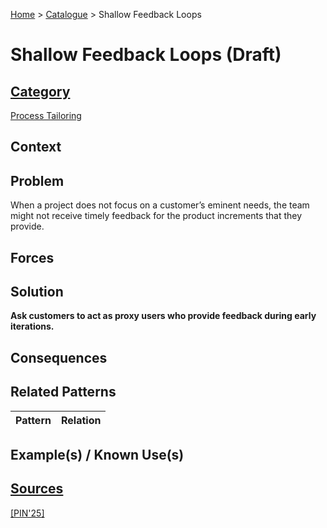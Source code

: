 [Home](../README.md) > [Catalogue](../Patterns_catalogue.md) > Shallow Feedback Loops

# Shallow Feedback Loops (Draft)

## [Category](categories/categories.md)

[Process Tailoring](categories/Process_Tailoring.md)

## Context

## Problem

When a project does not focus on a customer’s eminent needs, the team might not receive timely feedback for the product increments that they provide.

## Forces

## Solution

**Ask customers to act as proxy users who provide feedback during early iterations.**

## Consequences

## Related Patterns

|Pattern  | Relation |
|--|--|
 
## Example(s) / Known Use(s) 

## [Sources](../References.md)

[[PIN'25]](publications/pin25/pin25.md)
